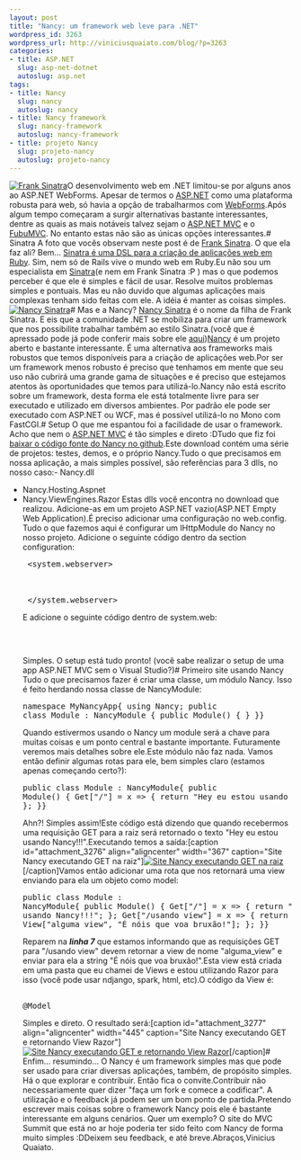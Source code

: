 ```yaml
--- 
layout: post
title: "Nancy: um framework web leve para .NET"
wordpress_id: 3263
wordpress_url: http://viniciusquaiato.com/blog/?p=3263
categories: 
- title: ASP.NET
  slug: asp-net-dotnet
  autoslug: asp.net
tags: 
- title: Nancy
  slug: nancy
  autoslug: nancy
- title: Nancy framework
  slug: nancy-framework
  autoslug: nancy-framework
- title: projeto Nancy
  slug: projeto-nancy
  autoslug: projeto-nancy
---
```

[![](http://viniciusquaiato.com/blog/wp-content/uploads/2011/03/Frank-Sinatra-234x300.jpg "Frank Sinatra")](http://viniciusquaiato.com/blog/wp-content/uploads/2011/03/Frank-Sinatra.jpg)O desenvolvimento web em .NET limitou-se por alguns anos ao ASP.NET WebForms. Apesar de termos o [ASP.NET](http://asp.net) como uma plataforma robusta para web, só havia a opção de trabalharmos com [WebForms](http://msdn.microsoft.com/en-us/library/ms973868.aspx).Após algum tempo começaram a surgir alternativas bastante interessantes, dentre as quais as mais notáveis talvez sejam o [ASP.NET MVC](http://asp.net/mvc) e o [FubuMVC](http://fubumvc.com/). No entanto estas não são as únicas opções interessantes.# Sinatra
A foto que vocês observam neste post é de [Frank Sinatra](http://en.wikipedia.org/wiki/Frank_Sinatra). O que ela faz ali? Bem... [Sinatra é uma DSL para a criação de aplicações web em Ruby](http://www.sinatrarb.com/intro). Sim, nem só de Rails vive o mundo web em Ruby.Eu não sou um especialista em [Sinatra](http://www.sinatrarb.com/)(e nem em Frank Sinatra :P ) mas o que podemos perceber é que ele é simples e fácil de usar. Resolve muitos problemas simples e pontuais. Mas eu não duvido que algumas aplicações mais complexas tenham sido feitas com ele. A idéia é manter as coisas simples. [![](http://viniciusquaiato.com/blog/wp-content/uploads/2011/03/Nancy-Sinatra-222x300.jpg "Nancy Sinatra")](http://viniciusquaiato.com/blog/wp-content/uploads/2011/03/Nancy-Sinatra.jpg)# Mas e a Nancy?
[Nancy Sinatra](http://en.wikipedia.org/wiki/Nancy_Sinatra) é o nome da filha de Frank Sinatra. E eis que a comunidade .NET se mobiliza para criar um framework que nos possibilite trabalhar também ao estilo Sinatra.(você que é apressado pode já pode conferir mais sobre ele [aqui](http://elegantcode.com/2010/11/28/introducing-nancy-a-lightweight-web-framework-inspired-by-sinatra/))[Nancy](https://github.com/thecodejunkie/Nancy#readme) é um projeto aberto e bastante interessante. É uma alternativa aos frameworks mais robustos que temos disponíveis para a criação de aplicações web.Por ser um framework menos robusto é preciso que tenhamos em mente que seu uso não cubrirá uma grande gama de situações e é preciso que estejamos atentos às oportunidades que temos para utilizá-lo.Nancy não está escrito sobre um framework, desta forma ele está totalmente livre para ser executado e utilizado em diversos ambientes. Por padrão ele pode ser executado com ASP.NET ou WCF, mas é possível utilizá-lo no Mono com FastCGI.# Setup
O que me espantou foi a facilidade de usar o framework. Acho que nem o [ASP.NET MVC](http://viniciusquaiato.com/blog/category/dotnet/asp-net-dotnet/asp-net-mvc/) é tão simples e direto :DTudo que fiz foi [baixar o código fonte do Nancy no github](https://github.com/thecodejunkie/Nancy/archives/master).Este download contém uma série de projetos: testes, demos, e o próprio Nancy.Tudo o que precisamos em nossa aplicação, a mais simples possível, são referências para 3 dlls, no nosso caso:- Nancy.dll
- Nancy.Hosting.Aspnet
- Nancy.ViewEngines.Razor
Estas dlls você encontra no download que realizou. Adicione-as em um projeto ASP.NET vazio(ASP.NET Empty Web Application).É preciso adicionar uma configuração no web.config. Tudo o que fazemos aqui é configurar um IHttpModule do Nancy no nosso projeto. Adicione o seguinte código dentro da section configuration:<pre lang="xml">  <system.webserver>    <modules runallmanagedmodulesforallrequests="true" />    <validation validateintegratedmodeconfiguration="false" />    <handlers>      <add name="Nancy" verb="*" type="Nancy.Hosting.Aspnet.NancyHttpRequestHandler" path="*" />    </handlers>  </system.webserver></pre>E adicione o seguinte código dentro de system.web:<pre lang="xml">    <httphandlers>      <add verb="*" type="Nancy.Hosting.Aspnet.NancyHttpRequestHandler" path="*" />    </httphandlers></pre>Simples. O setup está tudo pronto! (você sabe realizar o setup de uma app ASP.NET MVC sem o Visual Studio?)# Primeiro site usando Nancy
Tudo o que precisamos fazer é criar uma classe, um módulo Nancy. Isso é feito herdando nossa classe de NancyModule:<pre lang="csharp">namespace MyNancyApp{    using Nancy;    public class Module : NancyModule    {        public Module() { }    }}</pre>Quando estivermos usando o Nancy um module será a chave para muitas coisas e um ponto central e bastante importante. Futuramente veremos mais detalhes sobre ele.Este módulo não faz nada. Vamos então definir algumas rotas para ele, bem simples claro (estamos apenas começando certo?):<pre lang="csharp">public class Module : NancyModule{    public Module()    {        Get["/"] = x => { return "Hey eu estou usando Nancy!!!"; };    }}</pre>Ahn?! Simples assim!Este código está dizendo que quando recebermos uma requisição GET para a raiz será retornado o texto "Hey eu estou usando Nancy!!!".Executando temos a saída:[caption id="attachment_3276" align="aligncenter" width="367" caption="Site Nancy executando GET na raiz"][![Site Nancy executando GET na raiz](http://viniciusquaiato.com/blog/wp-content/uploads/2011/03/Site-Nancy-executando-GET-na-raiz.png "Site Nancy executando GET na raiz")](http://viniciusquaiato.com/blog/wp-content/uploads/2011/03/Site-Nancy-executando-GET-na-raiz.png)[/caption]Vamos então adicionar uma rota que nos retornará uma view enviando para ela um objeto como model:<pre lang="csharp" line="1">public class Module : NancyModule{    public Module()    {        Get["/"] = x => { return "Hey eu estou usando Nancy!!!"; };        Get["/usando view"] = x => { return View["alguma_view", "É nóis que voa bruxão!"]; };    }}</pre>Reparem na **_linha 7_** que estamos informando que as requisições GET para "/usando view" devem retornar a view de nome "alguma_view" e enviar para ela a string "É nóis que voa bruxão!".Esta view está criada em uma pasta que eu chamei de Views e estou utilizando Razor para isso (você pode usar ndjango, spark, html, etc).O código da View é:<pre lang="html4strict"><html><head>    <title></title></head><body>    @Model</body></html></pre>Simples e direto. O resultado será:[caption id="attachment_3277" align="aligncenter" width="445" caption="Site Nancy executando GET e retornando View Razor"][![Site Nancy executando GET e retornando View Razor](http://viniciusquaiato.com/blog/wp-content/uploads/2011/03/Site-Nancy-executando-GET-e-retornando-View-Razor.png "Site Nancy executando GET e retornando View Razor")](http://viniciusquaiato.com/blog/wp-content/uploads/2011/03/Site-Nancy-executando-GET-e-retornando-View-Razor.png)[/caption]# Enfim... resumindo...
O Nancy é um framework simples mas que pode ser usado para criar diversas aplicações, também, de propósito simples. Há o que explorar e contribuir. Então fica o convite.Contribuir não necessariamente quer dizer "faça um fork e comece a codificar". A utilização e o feedback já podem ser um bom ponto de partida.Pretendo escrever mais coisas sobre o framework Nancy pois ele é bastante interessante em alguns cenários. Quer um exemplo? O site do MVC Summit que está no ar hoje poderia ter sido feito com Nancy de forma muito simples :DDeixem seu feedback, e até breve.Abraços,Vinicius Quaiato.
